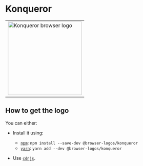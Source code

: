 Konqueror
=========

<!-- markdownlint-disable line-length no-inline-html -->
<table>
    <tr height=240>
        <td>
            <a href="https://github.com/alrra/browser-logos/tree/c893a8344f6a4af9f93a2c676f6dc654097585c8/src/konqueror">
                <img width=230 src="https://raw.githubusercontent.com/alrra/browser-logos/c893a8344f6a4af9f93a2c676f6dc654097585c8/src/konqueror/konqueror.svg?sanitize=true" alt="Konqueror browser logo">
            </a>
        </td>
    </tr>
</table>
<!-- markdownlint-enable line-length no-inline-html -->

How to get the logo
-------------------

You can either:

* Install it using:

  * [`npm`][npm]: `npm install --save-dev @browser-logos/konqueror`
  * [`yarn`][yarn]: `yarn add --dev @browser-logos/konqueror`

* Use [`cdnjs`][cdnjs].

<!-- Link labels: -->

[cdnjs]: https://cdnjs.com/libraries/browser-logos
[npm]: https://www.npmjs.com/
[yarn]: https://yarnpkg.com/
